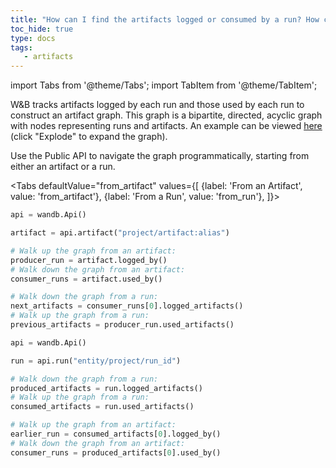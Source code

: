 ```yaml
---
title: "How can I find the artifacts logged or consumed by a run? How can I find the runs that produced or consumed an artifact?"
toc_hide: true
type: docs
tags:
   - artifacts
---
```

import Tabs from '@theme/Tabs';
import TabItem from '@theme/TabItem';

W&B tracks artifacts logged by each run and those used by each run to construct an artifact graph. This graph is a bipartite, directed, acyclic graph with nodes representing runs and artifacts. An example can be viewed [here](https://wandb.ai/shawn/detectron2-11/artifacts/dataset/furniture-small-val/06d5ddd4deeb2a6ebdd5/graph) (click "Explode" to expand the graph).

Use the Public API to navigate the graph programmatically, starting from either an artifact or a run.

<Tabs
  defaultValue="from_artifact"
  values={[
    {label: 'From an Artifact', value: 'from_artifact'},
    {label: 'From a Run', value: 'from_run'},
  ]}>
  <TabItem value="from_artifact">

```python
api = wandb.Api()

artifact = api.artifact("project/artifact:alias")

# Walk up the graph from an artifact:
producer_run = artifact.logged_by()
# Walk down the graph from an artifact:
consumer_runs = artifact.used_by()

# Walk down the graph from a run:
next_artifacts = consumer_runs[0].logged_artifacts()
# Walk up the graph from a run:
previous_artifacts = producer_run.used_artifacts()
```

  </TabItem>
  <TabItem value="from_run">

```python
api = wandb.Api()

run = api.run("entity/project/run_id")

# Walk down the graph from a run:
produced_artifacts = run.logged_artifacts()
# Walk up the graph from a run:
consumed_artifacts = run.used_artifacts()

# Walk up the graph from an artifact:
earlier_run = consumed_artifacts[0].logged_by()
# Walk down the graph from an artifact:
consumer_runs = produced_artifacts[0].used_by()
```

  </TabItem>
</Tabs>